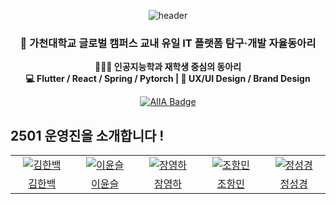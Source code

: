 <p align="center">
    <img src="https://capsule-render.vercel.app/api?type=transparent&height=130&section=header&text=더%20넓은%20바다로%20향하는%20우리들의%20여정&animation=fadeIn&fontColor=1c5eb4&fontSize=45" alt="header"/>
</p>


<h3 align="center">🐬 가천대학교 글로벌 캠퍼스 교내 유일 IT 플랫폼 탐구·개발 자율동아리</h3>

<p align="center">
  <strong>👨🏻‍💻 인공지능학과 재학생 중심의 동아리 <br>
  💻 Flutter / React / Spring / Pytorch | 🚀 UX/UI Design / Brand Design</strong>
</p>

<p align="center">
  <a href="https://new.aiia-gcu.com" target="_blank">
    <img src="https://img.shields.io/badge/AIIA Main Homepage-292929?style=for-the-badge&logo=React&logoColor=white" alt="AIIA Badge">
  </a>
</p>

## 2501 운영진을 소개합니다 !

<table>
  <tr>
    <td align="center" width="150px">
      <a href="https://github.com/The-Martin-Kim" target="_blank">
        <img src="https://github.com/The-Martin-Kim.png?size=230" alt="김한백" />
      </a>
    </td>
      <td align="center" width="150px">
      <a href="https://github.com/941-life" target="_blank">
        <img src="https://github.com/941-life.png?size=230" alt="이윤슬" />
      </a>
    </td>
    <td align="center" width="150px">
      <a href="https://github.com/kanade012" target="_blank">
        <img src="https://github.com/kanade012.png?size=230" alt="장영하" />
      </a>
    </td>
    <td align="center" width="150px">
      <a href="https://github.com/hangmin3320" target="_blank">
        <img src="https://github.com/hangmin3320.png?size=230" alt="조항민" />
      </a>
    </td>
    <td align="center" width="150px">
      <a href="https://github.com/bibleme" target="_blank">
        <img src="https://github.com/bibleme.png?size=230" alt="정성경" />
      </a>
    </td>
    
  </tr>
  <tr>
    <td align="center">
      <a href="https://github.com/pro-taku" target="_blank">
        김한백
      </a>
    </td>
    <td align="center">
      <a href="https://github.com/lyssva345" target="_blank">
        이윤슬
      </a>
    </td>
    <td align="center">
      <a href="https://github.com/pro-taku" target="_blank">
        장영하
      </a>
    </td>
   <td align="center">
      <a href="https://github.com/hyunbridge" target="_blank">
        조항민
      </a>
    </td>
   <td align="center">
      <a href="https://github.com/941-life" target="_blank">
        정성경
      </a>
    </td>
  </tr>
</table>
